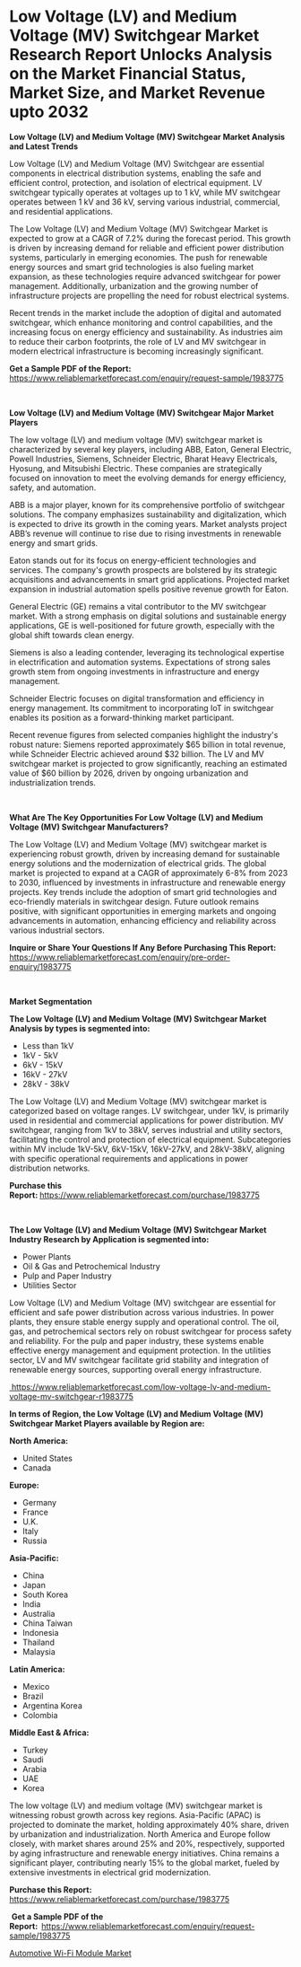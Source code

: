 <p><h1>Low Voltage (LV) and Medium Voltage (MV) Switchgear Market Research Report Unlocks Analysis on the Market Financial Status, Market Size, and Market Revenue upto 2032</h1></p><p><strong>Low Voltage (LV) and Medium Voltage (MV) Switchgear Market Analysis and Latest Trends</strong></p>
<p><p>Low Voltage (LV) and Medium Voltage (MV) Switchgear are essential components in electrical distribution systems, enabling the safe and efficient control, protection, and isolation of electrical equipment. LV switchgear typically operates at voltages up to 1 kV, while MV switchgear operates between 1 kV and 36 kV, serving various industrial, commercial, and residential applications.</p><p>The Low Voltage (LV) and Medium Voltage (MV) Switchgear Market is expected to grow at a CAGR of 7.2% during the forecast period. This growth is driven by increasing demand for reliable and efficient power distribution systems, particularly in emerging economies. The push for renewable energy sources and smart grid technologies is also fueling market expansion, as these technologies require advanced switchgear for power management. Additionally, urbanization and the growing number of infrastructure projects are propelling the need for robust electrical systems.</p><p>Recent trends in the market include the adoption of digital and automated switchgear, which enhance monitoring and control capabilities, and the increasing focus on energy efficiency and sustainability. As industries aim to reduce their carbon footprints, the role of LV and MV switchgear in modern electrical infrastructure is becoming increasingly significant.</p></p>
<p><strong>Get a Sample PDF of the Report:&nbsp;</strong> <a href="https://www.reliablemarketforecast.com/enquiry/request-sample/1983775?utm_campaign=2015&utm_medium=2&utm_source=Github&utm_content=ia&utm_term=15022025&utm_id=low-voltage-lv-and-medium-voltage-mv-switchgear">https://www.reliablemarketforecast.com/enquiry/request-sample/1983775</a></p>
<p>&nbsp;</p>
<p><strong>Low Voltage (LV) and Medium Voltage (MV) Switchgear Major Market Players</strong></p>
<p><p>The low voltage (LV) and medium voltage (MV) switchgear market is characterized by several key players, including ABB, Eaton, General Electric, Powell Industries, Siemens, Schneider Electric, Bharat Heavy Electricals, Hyosung, and Mitsubishi Electric. These companies are strategically focused on innovation to meet the evolving demands for energy efficiency, safety, and automation.</p><p>ABB is a major player, known for its comprehensive portfolio of switchgear solutions. The company emphasizes sustainability and digitalization, which is expected to drive its growth in the coming years. Market analysts project ABB’s revenue will continue to rise due to rising investments in renewable energy and smart grids.</p><p>Eaton stands out for its focus on energy-efficient technologies and services. The company's growth prospects are bolstered by its strategic acquisitions and advancements in smart grid applications. Projected market expansion in industrial automation spells positive revenue growth for Eaton.</p><p>General Electric (GE) remains a vital contributor to the MV switchgear market. With a strong emphasis on digital solutions and sustainable energy applications, GE is well-positioned for future growth, especially with the global shift towards clean energy.</p><p>Siemens is also a leading contender, leveraging its technological expertise in electrification and automation systems. Expectations of strong sales growth stem from ongoing investments in infrastructure and energy management.</p><p>Schneider Electric focuses on digital transformation and efficiency in energy management. Its commitment to incorporating IoT in switchgear enables its position as a forward-thinking market participant.</p><p>Recent revenue figures from selected companies highlight the industry's robust nature: Siemens reported approximately $65 billion in total revenue, while Schneider Electric achieved around $32 billion. The LV and MV switchgear market is projected to grow significantly, reaching an estimated value of $60 billion by 2026, driven by ongoing urbanization and industrialization trends.</p></p>
<p>&nbsp;</p>
<p><strong>What Are The Key Opportunities For Low Voltage (LV) and Medium Voltage (MV) Switchgear Manufacturers?</strong></p>
<p><p>The Low Voltage (LV) and Medium Voltage (MV) switchgear market is experiencing robust growth, driven by increasing demand for sustainable energy solutions and the modernization of electrical grids. The global market is projected to expand at a CAGR of approximately 6-8% from 2023 to 2030, influenced by investments in infrastructure and renewable energy projects. Key trends include the adoption of smart grid technologies and eco-friendly materials in switchgear design. Future outlook remains positive, with significant opportunities in emerging markets and ongoing advancements in automation, enhancing efficiency and reliability across various industrial sectors.</p></p>
<p><strong>Inquire or Share Your Questions If Any Before Purchasing This Report:</strong> <a href="https://www.reliablemarketforecast.com/enquiry/pre-order-enquiry/1983775?utm_campaign=2015&utm_medium=2&utm_source=Github&utm_content=ia&utm_term=15022025&utm_id=low-voltage-lv-and-medium-voltage-mv-switchgear">https://www.reliablemarketforecast.com/enquiry/pre-order-enquiry/1983775</a></p>
<p>&nbsp;</p>
<p><strong>Market Segmentation</strong></p>
<p><strong>The Low Voltage (LV) and Medium Voltage (MV) Switchgear Market Analysis by types is segmented into:</strong></p>
<p><ul><li>Less than 1kV</li><li>1kV - 5kV</li><li>6kV - 15kV</li><li>16kV - 27kV</li><li>28kV - 38kV</li></ul></p>
<p><p>The Low Voltage (LV) and Medium Voltage (MV) switchgear market is categorized based on voltage ranges. LV switchgear, under 1kV, is primarily used in residential and commercial applications for power distribution. MV switchgear, ranging from 1kV to 38kV, serves industrial and utility sectors, facilitating the control and protection of electrical equipment. Subcategories within MV include 1kV-5kV, 6kV-15kV, 16kV-27kV, and 28kV-38kV, aligning with specific operational requirements and applications in power distribution networks.</p></p>
<p><strong>Purchase this Report:&nbsp;</strong><a href="https://www.reliablemarketforecast.com/purchase/1983775?utm_campaign=2015&utm_medium=2&utm_source=Github&utm_content=ia&utm_term=15022025&utm_id=low-voltage-lv-and-medium-voltage-mv-switchgear">https://www.reliablemarketforecast.com/purchase/1983775</a></p>
<p>&nbsp;</p>
<p><strong>The Low Voltage (LV) and Medium Voltage (MV) Switchgear Market Industry Research by Application is segmented into:</strong></p>
<p><ul><li>Power Plants</li><li>Oil & Gas and Petrochemical Industry</li><li>Pulp and Paper Industry</li><li>Utilities Sector</li></ul></p>
<p><p>Low Voltage (LV) and Medium Voltage (MV) switchgear are essential for efficient and safe power distribution across various industries. In power plants, they ensure stable energy supply and operational control. The oil, gas, and petrochemical sectors rely on robust switchgear for process safety and reliability. For the pulp and paper industry, these systems enable effective energy management and equipment protection. In the utilities sector, LV and MV switchgear facilitate grid stability and integration of renewable energy sources, supporting overall energy infrastructure.</p></p>
<p><a href="https://www.reliablemarketforecast.com/low-voltage-lv-and-medium-voltage-mv-switchgear-r1983775?utm_campaign=2015&utm_medium=2&utm_source=Github&utm_content=ia&utm_term=15022025&utm_id=low-voltage-lv-and-medium-voltage-mv-switchgear">&nbsp;https://www.reliablemarketforecast.com/low-voltage-lv-and-medium-voltage-mv-switchgear-r1983775</a></p>
<p><strong>In terms of Region, the Low Voltage (LV) and Medium Voltage (MV) Switchgear Market Players available by Region are:</strong></p>
<p>
    <p> <strong> North America: </strong>
        <ul>
            <li>United States</li>
            <li>Canada</li>
        </ul>
        </p> 
    <p> <strong> Europe: </strong>
        <ul>
            <li>Germany</li>
            <li>France</li>
            <li>U.K.</li>
            <li>Italy</li>
            <li>Russia</li>
        </ul>
        </p> 
    <p> <strong> Asia-Pacific: </strong>
        <ul>
            <li>China</li>
            <li>Japan</li>
            <li>South Korea</li>
            <li>India</li>
            <li>Australia</li>
            <li>China Taiwan</li>
            <li>Indonesia</li>
            <li>Thailand</li>
            <li>Malaysia</li>
        </ul>
        </p> 
    <p> <strong> Latin America: </strong>
        <ul>
            <li>Mexico</li>
            <li>Brazil</li>
            <li>Argentina Korea</li>
            <li>Colombia</li>
        </ul>
        </p> 
    <p> <strong> Middle East & Africa: </strong>
        <ul>
            <li>Turkey</li>
            <li>Saudi</li>
            <li>Arabia</li>
            <li>UAE</li>
            <li>Korea</li>
        </ul>
    </p>
    </p>
<p><p>The low voltage (LV) and medium voltage (MV) switchgear market is witnessing robust growth across key regions. Asia-Pacific (APAC) is projected to dominate the market, holding approximately 40% share, driven by urbanization and industrialization. North America and Europe follow closely, with market shares around 25% and 20%, respectively, supported by aging infrastructure and renewable energy initiatives. China remains a significant player, contributing nearly 15% to the global market, fueled by extensive investments in electrical grid modernization.</p></p>
<p><strong>Purchase this Report: </strong><a href="https://www.reliablemarketforecast.com/purchase/1983775?utm_campaign=2015&utm_medium=2&utm_source=Github&utm_content=ia&utm_term=15022025&utm_id=low-voltage-lv-and-medium-voltage-mv-switchgear">https://www.reliablemarketforecast.com/purchase/1983775</a></p>
<p>&nbsp;<strong>Get a Sample PDF of the Report:&nbsp;&nbsp;</strong><a href="https://www.reliablemarketforecast.com/enquiry/request-sample/1983775?utm_campaign=2015&utm_medium=2&utm_source=Github&utm_content=ia&utm_term=15022025&utm_id=low-voltage-lv-and-medium-voltage-mv-switchgear">https://www.reliablemarketforecast.com/enquiry/request-sample/1983775</a></p>
<p><strong></strong></p>
<p><p><a href="https://github.com/santosh758595/Market-Research-Report-List-7/blob/main/automotive-wi-fi-module-market.md?utm_campaign=2015&utm_medium=2&utm_source=Github&utm_content=ia&utm_term=15022025&utm_id=low-voltage-lv-and-medium-voltage-mv-switchgear">Automotive Wi-Fi Module Market</a></p></p>